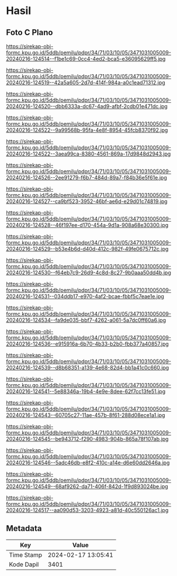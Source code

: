 # Hasil

## Foto C Plano

https://sirekap-obj-formc.kpu.go.id/5ddb/pemilu/pdpr/34/71/03/10/05/3471031005009-20240216-124514--f1be1c69-0cc4-4ed2-bca5-e36095629ff5.jpg

https://sirekap-obj-formc.kpu.go.id/5ddb/pemilu/pdpr/34/71/03/10/05/3471031005009-20240216-124519--42a5a605-2d7d-414f-984a-a0c1ead71312.jpg

https://sirekap-obj-formc.kpu.go.id/5ddb/pemilu/pdpr/34/71/03/10/05/3471031005009-20240216-124520--dbb6333a-dc67-4ad9-afbf-2cdb01e471dc.jpg

https://sirekap-obj-formc.kpu.go.id/5ddb/pemilu/pdpr/34/71/03/10/05/3471031005009-20240216-124522--9a99568b-95fa-4e8f-8954-45fcb8370f92.jpg

https://sirekap-obj-formc.kpu.go.id/5ddb/pemilu/pdpr/34/71/03/10/05/3471031005009-20240216-124522--3aea99ca-8380-4561-869a-17d9848d2943.jpg

https://sirekap-obj-formc.kpu.go.id/5ddb/pemilu/pdpr/34/71/03/10/05/3471031005009-20240216-124526--2ee91279-f6b7-484d-89a7-f84b36e5f61e.jpg

https://sirekap-obj-formc.kpu.go.id/5ddb/pemilu/pdpr/34/71/03/10/05/3471031005009-20240216-124527--ca9bf523-3952-46bf-ae6d-e29d01c74819.jpg

https://sirekap-obj-formc.kpu.go.id/5ddb/pemilu/pdpr/34/71/03/10/05/3471031005009-20240216-124528--46f197ee-d170-454a-9d1a-908a68e30300.jpg

https://sirekap-obj-formc.kpu.go.id/5ddb/pemilu/pdpr/34/71/03/10/05/3471031005009-20240216-124529--b53e4b6d-d40d-412c-982f-49fe0675712c.jpg

https://sirekap-obj-formc.kpu.go.id/5ddb/pemilu/pdpr/34/71/03/10/05/3471031005009-20240216-124530--f64eb7c9-26d9-4c8d-8c27-9b0aaa50dd4b.jpg

https://sirekap-obj-formc.kpu.go.id/5ddb/pemilu/pdpr/34/71/03/10/05/3471031005009-20240216-124531--034ddb17-e970-4af2-bcae-fbbf5c7eae1e.jpg

https://sirekap-obj-formc.kpu.go.id/5ddb/pemilu/pdpr/34/71/03/10/05/3471031005009-20240216-124534--fa9de035-bbf7-4262-a061-5a7dc0ff60a6.jpg

https://sirekap-obj-formc.kpu.go.id/5ddb/pemilu/pdpr/34/71/03/10/05/3471031005009-20240216-124536--e915916a-6b70-4b33-b2b0-fbb377a40857.jpg

https://sirekap-obj-formc.kpu.go.id/5ddb/pemilu/pdpr/34/71/03/10/05/3471031005009-20240216-124539--d8b68351-a139-4e68-82d4-bb1a41c0c660.jpg

https://sirekap-obj-formc.kpu.go.id/5ddb/pemilu/pdpr/34/71/03/10/05/3471031005009-20240216-124541--5e88346a-19b4-4e9e-8dee-62f7cc13fe51.jpg

https://sirekap-obj-formc.kpu.go.id/5ddb/pemilu/pdpr/34/71/03/10/05/3471031005009-20240216-124543--60705c27-11ae-457b-8f61-288d08ece1a1.jpg

https://sirekap-obj-formc.kpu.go.id/5ddb/pemilu/pdpr/34/71/03/10/05/3471031005009-20240216-124545--be943712-f290-4983-904b-865a78f107ab.jpg

https://sirekap-obj-formc.kpu.go.id/5ddb/pemilu/pdpr/34/71/03/10/05/3471031005009-20240216-124546--5adc46db-e8f2-410c-a14e-d6e60dd2646a.jpg

https://sirekap-obj-formc.kpu.go.id/5ddb/pemilu/pdpr/34/71/03/10/05/3471031005009-20240216-124549--68af9262-da71-406f-842d-1f9d893024be.jpg

https://sirekap-obj-formc.kpu.go.id/5ddb/pemilu/pdpr/34/71/03/10/05/3471031005009-20240216-124517--aa090d53-3203-4923-a81d-40c550126ac1.jpg


## Metadata

| Key        | Value               |
| ---------- | ------------------- |
| Time Stamp | 2024-02-17 13:05:41 |
| Kode Dapil | 3401                |



